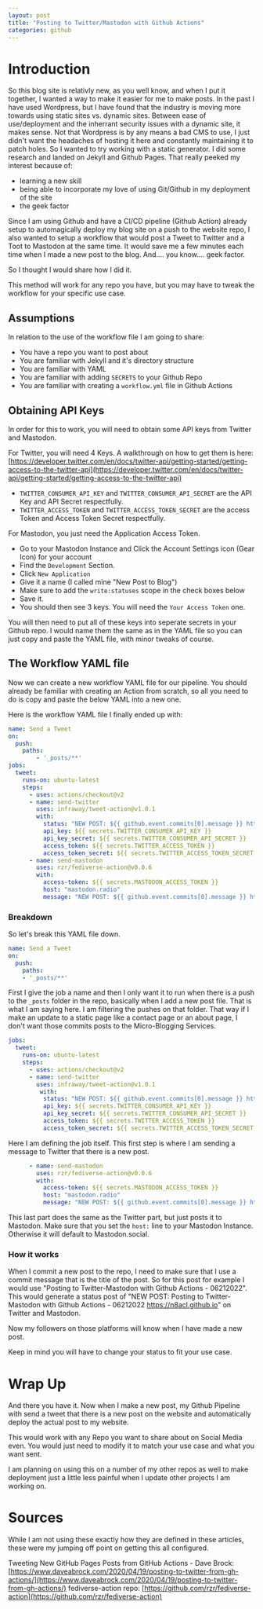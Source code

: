 ```yaml
---
layout: post
title: "Posting to Twitter/Mastodon with Github Actions"
categories: github
---
```


# Introduction

So this blog site is relativly new, as you well know, and when I put it together, I wanted a way to make it easier for me to make posts. In the past I have used Wordpress, but I have found that the industry is moving more towards using static sites vs. dynamic sites. Between ease of use/deployment and the inherrant security issues with a dynamic site, it makes sense. Not that Wordpress is by any means a bad CMS to use, I just didn't want the headaches of hosting it here and constantly maintaining it to patch holes. So I wanted to try working with a static generator. I did some research and landed on Jekyll and Github Pages. That really peeked my interest because of:

* learning a new skill
* being able to incorporate my love of using Git/Github in my deployment of the site
* the geek factor

Since I am using Github and have a CI/CD pipeline (Github Action) already setup to automagically deploy my blog site on a push to the website repo, I also wanted to setup a workflow that would post a Tweet to Twitter and a Toot to Mastodon at the same time. It would save me a few minutes each time when I made a new post to the blog. And.... you know.... geek factor.

So I thought I would share how I did it.

This method will work for any repo you have, but you may have to tweak the workflow for your specific use case.

## Assumptions

In relation to the use of the workflow file I am going to share:

* You have a repo you want to post about
* You are familiar with Jekyll and it's directory structure
* You are familiar with YAML
* You are familiar with adding ```SECRETS``` to your Github Repo
* You are familiar with creating a ```workflow.yml``` file in Github Actions

## Obtaining API Keys

In order for this to work, you will need to obtain some API keys from Twitter and Mastodon.

For Twitter, you will need 4 Keys. A walkthrough on how to get them is here: [https://developer.twitter.com/en/docs/twitter-api/getting-started/getting-access-to-the-twitter-api](https://developer.twitter.com/en/docs/twitter-api/getting-started/getting-access-to-the-twitter-api)

* ```TWITTER_CONSUMER_API_KEY``` and ```TWITTER_CONSUMER_API_SECRET``` are the API Key and API Secret respectfully.
* ```TWITTER_ACCESS_TOKEN``` and ```TWITTER_ACCESS_TOKEN_SECRET``` are the access Token and Access Token Secret respectfully.

For Mastodon, you just need the Application Access Token.
* Go to your Mastodon Instance and Click the Account Settings icon (Gear Icon) for your account
* Find the ```Development``` Section.
* Click ```New Application```
* Give it a name (I called mine "New Post to Blog")
* Make sure to add the ```write:statuses``` scope in the check boxes below
* Save it.
* You should then see 3 keys. You will need the ```Your Access Token``` one.

You will then need to put all of these keys into seperate secrets in your Github repo. I would name them the same as in the YAML file so you can just copy and paste the YAML file, with minor tweaks of course.

## The Workflow YAML file

Now we can create a new workflow YAML file for our pipeline. You should already be familiar with creating an Action from scratch, so all you need to do is copy and paste the below YAML into a new one.

Here is the workflow YAML file I finally ended up with:

```yaml
name: Send a Tweet
on:
  push:
    paths:
        - '_posts/**'
jobs:
  tweet:
    runs-on: ubuntu-latest
    steps:
      - uses: actions/checkout@v2
      - name: send-twitter
        uses: infraway/tweet-action@v1.0.1
        with:
          status: "NEW POST: ${{ github.event.commits[0].message }} https://n8acl.github.io"
          api_key: ${{ secrets.TWITTER_CONSUMER_API_KEY }}
          api_key_secret: ${{ secrets.TWITTER_CONSUMER_API_SECRET }}
          access_token: ${{ secrets.TWITTER_ACCESS_TOKEN }}
          access_token_secret: ${{ secrets.TWITTER_ACCESS_TOKEN_SECRET }}
      - name: send-mastodon
        uses: rzr/fediverse-action@v0.0.6
        with:
          access-token: ${{ secrets.MASTODON_ACCESS_TOKEN }}
          host: "mastodon.radio"
          message: "NEW POST: ${{ github.event.commits[0].message }} https://n8acl.github.io"
```

### Breakdown

So let's break this YAML file down.

```yaml
name: Send a Tweet
on:
  push:
    paths:
    - '_posts/**'
```

First I give the job a name and then I only want it to run when there is a push to the ```_posts``` folder in the repo, basically when I add a new post file. That is what I am saying here. I am filtering the pushes on that folder. That way if I make an update to a static page like a contact page or an about page, I don't want those commits posts to the Micro-Blogging Services.

```yaml
jobs:
  tweet:
    runs-on: ubuntu-latest
    steps:
      - uses: actions/checkout@v2
      - name: send-twitter
        uses: infraway/tweet-action@v1.0.1
         with:
          status: "NEW POST: ${{ github.event.commits[0].message }} https://n8acl.github.io"
          api_key: ${{ secrets.TWITTER_CONSUMER_API_KEY }}
          api_key_secret: ${{ secrets.TWITTER_CONSUMER_API_SECRET }}
          access_token: ${{ secrets.TWITTER_ACCESS_TOKEN }}
          access_token_secret: ${{ secrets.TWITTER_ACCESS_TOKEN_SECRET }}
```

Here I am defining the job itself. This first step is where I am sending a message to Twitter that there is a new post.

```yaml
      - name: send-mastodon
        uses: rzr/fediverse-action@v0.0.6
        with:
          access-token: ${{ secrets.MASTODON_ACCESS_TOKEN }}
          host: "mastodon.radio"
          message: "NEW POST: ${{ github.event.commits[0].message }} https://n8acl.github.io"
```

This last part does the same as the Twitter part, but just posts it to Mastodon. Make sure that you set the ```host:``` line to your Mastodon Instance. Otherwise it will default to Mastodon.social.

### How it works

When I commit a new post to the repo, I need to make sure that I use a commit message that is the title of the post. So for this post for example I would use "Posting to Twitter-Mastodon with Github Actions - 06212022". This would generate a status post of "NEW POST: Posting to Twitter-Mastodon with Github Actions - 06212022 https://n8acl.github.io" on Twitter and Mastodon.

Now my followers on those platforms will know when I have made a new post.

Keep in mind you will have to change your status to fit your use case.

# Wrap Up

And there you have it. Now when I make a new post, my Github Pipeline with send a tweet that there is a new post on the website and automatically deploy the actual post to my website. 

This would work with any Repo you want to share about on Social Media even. You would just need to modify it to match your use case and what you want sent.

I am planning on using this on a number of my other repos as well to make deployment just a little less painful when I update other projects I am working on.

# Sources

While I am not using these exactly how they are defined in these articles, these were my jumping off point on getting this all configured.

Tweeting New GitHub Pages Posts from GitHub Actions - Dave Brock: [https://www.daveabrock.com/2020/04/19/posting-to-twitter-from-gh-actions/](https://www.daveabrock.com/2020/04/19/posting-to-twitter-from-gh-actions/)
fediverse-action repo: [https://github.com/rzr/fediverse-action](https://github.com/rzr/fediverse-action)